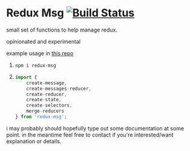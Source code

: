# Redux Msg [![Build Status](https://travis-ci.org/argshook/redux-msg.svg?branch=master)](https://travis-ci.org/argshook/redux-msg)

small set of functions to help manage redux.

opinionated and experimental

example usage in [this repo](https://github.com/argshook/how-to-redux)

1. `npm i redux-msg`
1. 
    ```js
    import {
        create-message,
        create-messages-reducer,
        create-reducer,
        create-state,
        create-selectors,
        merge-reducers
    } from 'redux-msg';
    ```

i may probably should hopefully type out some documentation at some
point. in the meantime feel free to contact if you're interested/want
explanation or details.
